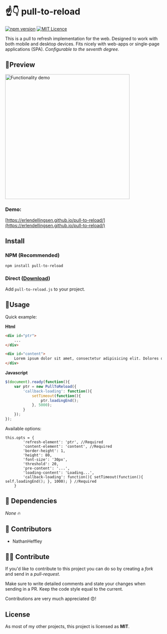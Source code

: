 # ☝️👇 pull-to-reload
[![npm version](https://badge.fury.io/js/pull-to-reload.svg)](https://badge.fury.io/js/pull-to-reload) [![MIT Licence](https://badges.frapsoft.com/os/mit/mit.svg?v=103)](https://opensource.org/licenses/mit-license.php)

This is a pull to refresh implementation for the web. Designed to work with both mobile and desktop devices. Fits nicely with web-apps or single-page applications (SPA). *Configurable to the seventh degree.*

## 🌵Preview 

<img src="https://fat.gfycat.com/AnyHeartfeltBarnswallow.gif" height="400px" alt="Functionality demo">

### Demo:
[https://erlendellingsen.github.io/pull-to-reload/](https://erlendellingsen.github.io/pull-to-reload/)


## Install 

### NPM (Recommended)

`npm install pull-to-reload`

### Direct ([Download](https://github.com/ErlendEllingsen/pull-to-reload/releases))

Add `pull-to-reload.js` to your project. 

## 🌿Usage 
Quick example: 

**Html**

```html
<div id="ptr">
    ...
</div>

<div id="content">
    Lorem ipsum dolor sit amet, consectetur adipisicing elit. Dolores doloribus harum sed odit optio, fuga nam modi quod beatae? Tempore sunt molestiae, soluta quas unde exercitationem, modi accusamus pariatur reiciendis!
</div>
```

**Javascript**

```javascript
$(document).ready(function(){
    var ptr = new PullToReload({ 
        'callback-loading': function(){
            setTimeout(function(){
                ptr.loadingEnd();
            }, 5000);
        }
    });
});

```


Available options:

```
this.opts = {
        'refresh-element': 'ptr', //Required
        'content-element': 'content', //Required
        'border-height': 1,
        'height': 80,
        'font-size': '30px',
        'threshold': 20,
        'pre-content': '...',
        'loading-content': 'Loading...',
        'callback-loading': function(){ setTimeout(function(){ self.loadingEnd(); }, 1000); } //Required
    }
```


## 📎 Dependencies
*None* 🔥 

## 🥇 Contributors
* NathanHeffley 

## 💪🏽 Contribute
If you'd like to contribute to this project you can do so by creating a *fork* and send in a *pull-request*. 

Make sure to write detailed comments and state your changes when sending in a PR. Keep the code style equal to the current.

Contributions are very much appreciated 😍!

## License
As most of my other projects, this project is licensed as **MIT**.

 